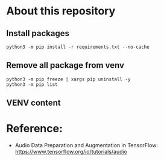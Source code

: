 # About this repository


## Install packages 
```
python3 -m pip install -r requirements.txt --no-cache
```
## Remove all package from venv
```
python3 -m pip freeze | xargs pip uninstall -y
python3 -m pip list
```

## VENV content


# Reference:
* Audio Data Preparation and Augmentation in TensorFlow: https://www.tensorflow.org/io/tutorials/audio